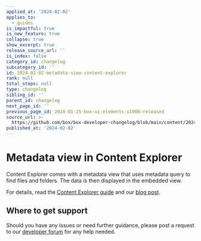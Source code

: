 ```yaml
---
applied_at: '2024-02-02'
applies_to:
  - guides
is_impactful: true
is_new_feature: true
collapse: true
show_excerpt: true
release_source_url: ''
is_index: false
category_id: changelog
subcategory_id: ''
id: 2024-02-02-metadata-view-content-explorer
rank: null
total_steps: null
type: changelog
sibling_id: ''
parent_id: changelog
next_page_id: ''
previous_page_id: 2024-01-25-box-ui-elements-v1900-released
source_url: >-
  https://github.com/box/box-developer-changelog/blob/main/content/2024/02-02-metadata-view-content-explorer.md
published_at: '2024-02-02'
---
```

# Metadata view in Content Explorer

Content Explorer comes with a metadata view that uses metadata query to find files and folders. The data is then displayed in the embedded view.

<!-- more -->

For details, read the [Content Explorer guide][2] and our [blog post][2].

## Where to get support

Should you have any issues or need further guidance, please post a request to our [developer forum][2] for any help needed.


[1]: g://embed/ui-elements/explorer
[2]: https://medium.com/box-developer-blog/metadata-view-in-box-content-explorer-4978e47e97e9
[3]: https://forum.box.com/
